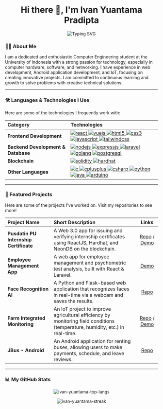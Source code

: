 <h1 align="center">Hi there 👋, I'm Ivan Yuantama Pradipta</h1>

<p align="center">
  <img src="https://readme-typing-svg.demolab.com?font=Fira+Code&size=24&pause=1000&color=F7F7F7&center=true&vCenter=true&width=435&lines=Computer Engineering Student;Always+learning+and+growing" alt="Typing SVG" />
</p>



### 👨‍💻 About Me

I am a dedicated and enthusiastic Computer Engineering student at the University of Indonesia with a strong passion for technology, especially in computer hardware, software, and networking. I have experience in web development, Android application development, and IoT, focusing on creating innovative projects. I am committed to continuous learning and growth to solve problems with creative technical solutions.

---



### 🛠️ Languages & Technologies I Use

Here are some of the technologies I frequently work with:

| Category                   | Technologies                                                                                                                                                                                                                                                                                                                                                                                                                                                                                                                                                                                                                   |
| :------------------------- | :----------------------------------------------------------------------------------------------------------------------------------------------------------------------------------------------------------------------------------------------------------------------------------------------------------------------------------------------------------------------------------------------------------------------------------------------------------------------------------------------------------------------------------------------------------------------------------------------------------------------------- |
| **Frontend Development** | <a href="https://reactjs.org/" target="_blank" rel="noreferrer"> <img src="https://img.shields.io/badge/react-%2320232a.svg?style=for-the-badge&logo=react&logoColor=%2361DAFB" alt="react"/> </a> <a href="https://vuejs.org/" target="_blank" rel="noreferrer"> <img src="https://img.shields.io/badge/vuejs-%2335495e.svg?style=for-the-badge&logo=vuedotjs&logoColor=%234FC08D" alt="vuejs"/> </a> <a href="https://www.w3.org/html/" target="_blank" rel="noreferrer"> <img src="https://img.shields.io/badge/html5-%23E34F26.svg?style=for-the-badge&logo=html5&logoColor=white" alt="html5"/> </a> <a href="https://www.w3schools.com/css/" target="_blank" rel="noreferrer"> <img src="https://img.shields.io/badge/css3-%231572B6.svg?style=for-the-badge&logo=css3&logoColor=white" alt="css3"/> </a> <a href="https://developer.mozilla.org/en-US/docs/Web/JavaScript" target="_blank" rel="noreferrer"> <img src="https://img.shields.io/badge/javascript-%23323330.svg?style=for-the-badge&logo=javascript&logoColor=%23F7DF1E" alt="javascript"/> </a> <a href="https://tailwindcss.com/" target="_blank" rel="noreferrer"> <img src="https://img.shields.io/badge/tailwindcss-%2338B2AC.svg?style=for-the-badge&logo=tailwind-css&logoColor=white" alt="tailwindcss"/> </a>                                                                 |
| **Backend Development & Database** | <a href="https://nodejs.org" target="_blank" rel="noreferrer"> <img src="https://img.shields.io/badge/node.js-6DA55F?style=for-the-badge&logo=node.js&logoColor=white" alt="nodejs"/> </a> <a href="https://expressjs.com" target="_blank" rel="noreferrer"> <img src="https://img.shields.io/badge/express.js-%23404d59.svg?style=for-the-badge&logo=express&logoColor=%2361DAFB" alt="expressjs"/> </a> <a href="https://laravel.com/" target="_blank"> <img src="https://img.shields.io/badge/laravel-%23FF2D20.svg?style=for-the-badge&logo=laravel&logoColor=white" alt="laravel"/></a> <a href="https://go.dev/" target="_blank"> <img src="https://img.shields.io/badge/go-%2300ADD8.svg?style=for-the-badge&logo=go&logoColor=white" alt="golang"/></a> <a href="https://www.postgresql.org" target="_blank" rel="noreferrer"> <img src="https://img.shields.io/badge/postgresql-%23316192.svg?style=for-the-badge&logo=postgresql&logoColor=white" alt="postgresql"/> </a> |
| **Blockchain** | <a href="https://ethereum.org/en/developers/docs/languages/solidity/" target="_blank" rel="noreferrer"> <img src="https://img.shields.io/badge/solidity-%23363636.svg?style=for-the-badge&logo=solidity&logoColor=white" alt="solidity"/> </a> <a href="https://hardhat.org/" target="_blank" rel="noreferrer"> <img src="https://img.shields.io/badge/Hardhat-D8D8D8?style=for-the-badge&logo=hardhat&logoColor=black" alt="hardhat"/> </a>                                                                                                                                                                                                                                                                                                                           |
| **Other Languages** | <a href="https://www.cprogramming.com/" target="_blank" rel="noreferrer"> <img src="https://img.shields.io/badge/c-%2300599C.svg?style=for-the-badge&logo=c&logoColor=white" alt="c"/> </a> <a href="https://www.w3schools.com/cpp/" target="_blank" rel="noreferrer"> <img src="https://img.shields.io/badge/c++-%2300599C.svg?style=for-the-badge&logo=c%2B%2B&logoColor=white" alt="cplusplus"/> </a> <a href="https://learn.microsoft.com/en-us/dotnet/csharp/" target="_blank" rel="noreferrer"> <img src="https://img.shields.io/badge/c%23-%23239120.svg?style=for-the-badge&logo=c-sharp&logoColor=white" alt="csharp"/> </a> <a href="https://www.python.org" target="_blank" rel="noreferrer"> <img src="https://img.shields.io/badge/python-3670A0?style=for-the-badge&logo=python&logoColor=ffdd54" alt="python"/> </a> <a href="https://www.java.com" target="_blank" rel="noreferrer"> <img src="https://img.shields.io/badge/java-%23ED8B00.svg?style=for-the-badge&logo=openjdk&logoColor=white" alt="java"/> </a> <a href="https://www.arduino.cc/" target="_blank" rel="noreferrer"> <img src="https://img.shields.io/badge/Arduino-00979D?style=for-the-badge&logo=Arduino&logoColor=white" alt="arduino"/> </a>                                                                                                  |

---

### 🚀 Featured Projects

Here are some of the projects I've worked on. Visit my repositories to see more!

| Project Name | Short Description | Links |
| :--- | :--- | :---: |
| **Pusdatin PU Internship Certificate** | A Web 3.0 app for issuing and verifying internship certificates using ReactJS, Hardhat, and NeonDB on the blockchain. | [Repo](https://github.com/IvanYuantama/Sertifikat-Pusdatin-FE) / [Demo](https://sertifikat-pusdatin-fe.vercel.app/) |
| **Employee Management App** | A web app for employee management and psychometric test analysis, built with React & Laravel. | [Demo](https://manajemen-karyawan-devscale.vercel.app/) |
| **Face Recognition AI** | A Python and Flask-based web application that recognizes faces in real-time via a webcam and saves the results. | [Repo](https://github.com/IvanYuantama/Face-Recognition-Flask) |
| **Farm Integrated Monitoring** | An IoT project to improve agricultural efficiency by monitoring field conditions (temperature, humidity, etc.) in real-time. | [Repo](https://github.com/IvanYuantama/FIM-V2) / [Demo](https://fim-v2-pi.vercel.app/) |
| **JBus - Android** | An Android application for renting buses, allowing users to make payments, schedule, and leave reviews. | [Repo](https://github.com/IvanYuantama/JBus-Android) |

---

### 📊 My GitHub Stats

<p align="center">
  <img align="center" src="https://github-readme-stats.vercel.app/api/top-langs?username=IvanYuantama&show_icons=true&locale=en&layout=compact&theme=dracula" alt="ivan-yuantama-top-langs" />
</p>
<p align="center">
  <img align="center" src="https://github-readme-streak-stats.herokuapp.com/?user=IvanYuantama&theme=dracula" alt="ivan-yuantama-streak" />
</p>
